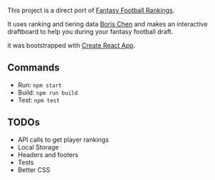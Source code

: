 This project is a direct port of [Fantasy Football Rankings](https://github.com/jayjzheng/ff_rankings).

It uses ranking and tiering data [Boris Chen](http://www.borischen.co/) and makes an interactive draftboard to help you during your fantasy football draft.

it was bootstrapped with [Create React App](https://github.com/facebookincubator/create-react-app).

## Commands
- Run: `npm start`
- Build: `npm run build`
- Test: `npm test`

## TODOs
- API calls to get player rankings
- Local Storage
- Headers and footers
- Tests
- Better CSS